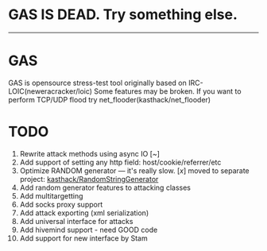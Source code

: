 # GAS IS DEAD. Try something else.


--------------------------------------


# GAS
GAS is opensource stress-test tool originally based on IRC-LOIC(neweracracker/loic)
Some features may be broken. If you want to perform TCP/UDP flood try net_flooder(kasthack/net_flooder)
# TODO
1. Rewrite attack methods using async IO [_~_]
2. Add support of setting any http field: host/cookie/referrer/etc
3. Optimize RANDOM generator — it's really slow.	[_x_] moved to separate project: [kasthack/RandomStringGenerator](//github.com/kasthack/RandomStringGenerator)
4. Add random generator features to attacking classes
5. Add multitargetting
6. Add socks proxy support
7. Add attack exporting (xml serialization)
8. Add universal interface for attacks
9. Add hivemind support - need GOOD code
10. Add support for new interface by Stam
